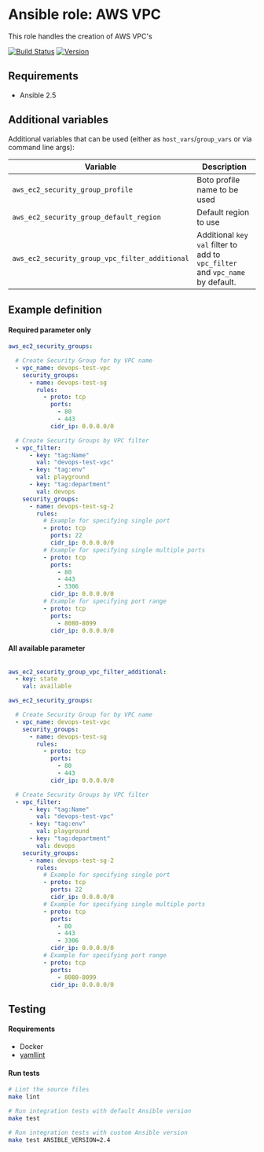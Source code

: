 # Ansible role: AWS VPC

This role handles the creation of AWS VPC's

[![Build Status](https://travis-ci.org/Flaconi/ansible-role-aws-ec2-security-group.svg?branch=master)](https://travis-ci.org/Flaconi/ansible-role-aws-ec2-security-group)
[![Version](https://img.shields.io/github/tag/Flaconi/ansible-role-aws-ec2-security-group.svg)](https://github.com/Flaconi/ansible-role-aws-ec2-security-group/tags)

## Requirements

* Ansible 2.5


## Additional variables

Additional variables that can be used (either as `host_vars`/`group_vars` or via command line args):

| Variable                                            | Description                  |
|-----------------------------------------------------|------------------------------|
| `aws_ec2_security_group_profile`                    | Boto profile name to be used |
| `aws_ec2_security_group_default_region`             | Default region to use        |
| `aws_ec2_security_group_vpc_filter_additional`      | Additional `key` `val` filter to add to `vpc_filter` and `vpc_name` by default. |


## Example definition

#### Required parameter only

```yml
aws_ec2_security_groups:

  # Create Security Group for by VPC name
  - vpc_name: devops-test-vpc
    security_groups:
      - name: devops-test-sg
        rules:
          - proto: tcp
            ports:
              - 80
              - 443
            cidr_ip: 0.0.0.0/0

  # Create Security Groups by VPC filter
  - vpc_filter:
      - key: "tag:Name"
        val: "devops-test-vpc"
      - key: "tag:env"
        val: playground
      - key: "tag:department"
        val: devops
    security_groups:
      - name: devops-test-sg-2
        rules:
          # Example for specifying single port
          - proto: tcp
            ports: 22
            cidr_ip: 0.0.0.0/0
          # Example for specifying single multiple ports
          - proto: tcp
            ports:
              - 80
              - 443
              - 3306
            cidr_ip: 0.0.0.0/0
          # Example for specifying port range
          - proto: tcp
            ports:
              - 8080-8099
            cidr_ip: 0.0.0.0/0
```

#### All available parameter
```yml

aws_ec2_security_group_vpc_filter_additional:
  - key: state
    val: available

aws_ec2_security_groups:

  # Create Security Group for by VPC name
  - vpc_name: devops-test-vpc
    security_groups:
      - name: devops-test-sg
        rules:
          - proto: tcp
            ports:
              - 80
              - 443
            cidr_ip: 0.0.0.0/0

  # Create Security Groups by VPC filter
  - vpc_filter:
      - key: "tag:Name"
        val: "devops-test-vpc"
      - key: "tag:env"
        val: playground
      - key: "tag:department"
        val: devops
    security_groups:
      - name: devops-test-sg-2
        rules:
          # Example for specifying single port
          - proto: tcp
            ports: 22
            cidr_ip: 0.0.0.0/0
          # Example for specifying single multiple ports
          - proto: tcp
            ports:
              - 80
              - 443
              - 3306
            cidr_ip: 0.0.0.0/0
          # Example for specifying port range
          - proto: tcp
            ports:
              - 8080-8099
            cidr_ip: 0.0.0.0/0
```

## Testing

#### Requirements

* Docker
* [yamllint](https://github.com/adrienverge/yamllint)

#### Run tests

```bash
# Lint the source files
make lint

# Run integration tests with default Ansible version
make test

# Run integration tests with custom Ansible version
make test ANSIBLE_VERSION=2.4
```
